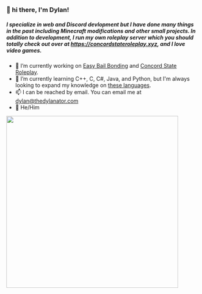 ### 👋 hi there, I'm Dylan!

##### I specialize in web and Discord devlopment but I have done many things in the past including Minecraft modifications and other small projects. In addition to development, I run my own roleplay server which you should totally check out over at https://concordstateroleplay.xyz, and I love video games.

- 🔭 I’m currently working on [Easy Bail Bonding](https://easybailbonding.com) and [Concord State Roleplay](https://concordstateroleplay.xyz).
- 🌱 I’m currently learning C++, C, C#, Java, and Python, but I'm always looking to expand my knowledge on [these languages](https://thedylanator.com/projects-langs).
- 📫 I can be reached by email. You can email me at dylan@thedylanator.com
- 👦 He/Him

<p float="left">
  <img src="https://github-readme-stats.vercel.app/api?username=TheDylanator0&theme=buefy&show_icons=true" width="450" /> 
</p>



<!--
**TheDylanator0/TheDylanator0** is a ✨ _special_ ✨ repository because its `README.md` (this file) appears on your GitHub profile.

Here are some ideas to get you started:

- 🔭 I’m currently working on ...
- 🌱 I’m currently learning ...
- 👯 I’m looking to collaborate on ...
- 🤔 I’m looking for help with ...
- 💬 Ask me about ...
- 📫 How to reach me: ...
- 😄 Pronouns: ...
- ⚡ Fun fact: ...
-->

